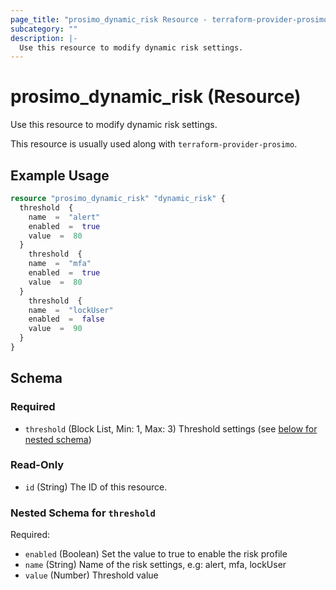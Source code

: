 ```yaml
---
page_title: "prosimo_dynamic_risk Resource - terraform-provider-prosimo"
subcategory: ""
description: |-
  Use this resource to modify dynamic risk settings.
---
```


# prosimo_dynamic_risk (Resource)

Use this resource to modify dynamic risk settings.

This resource is usually used along with `terraform-provider-prosimo`.



## Example Usage

```terraform
resource "prosimo_dynamic_risk" "dynamic_risk" {
  threshold  {
    name  =  "alert" 
    enabled  =  true
    value  =  80
  }
    threshold  {
    name  =  "mfa" 
    enabled  =  true
    value  =  80
  }
    threshold  {
    name  =  "lockUser" 
    enabled  =  false
    value  =  90
  }
}
```

<!-- schema generated by tfplugindocs -->
## Schema

### Required

- `threshold` (Block List, Min: 1, Max: 3) Threshold settings (see [below for nested schema](#nestedblock--threshold))

### Read-Only

- `id` (String) The ID of this resource.

<a id="nestedblock--threshold"></a>
### Nested Schema for `threshold`

Required:

- `enabled` (Boolean) Set the value to true to enable the risk profile
- `name` (String) Name of the risk settings, e.g: alert, mfa, lockUser
- `value` (Number) Threshold value

